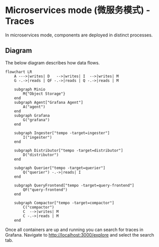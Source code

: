 # Microservices mode (微服务模式) - Traces

In microservices mode, components are deployed in distinct processes.

## Diagram

The below diagram describes how data flows.

```mermaid
flowchart LR
    A --->|writes| D   -->|writes| I  -->|writes| M
    G -.->|reads | QF -.->|reads | Q -.->|reads | M

    subgraph Minio
        M{"Object Storage"}
    end
    subgraph Agent["Grafana Agent"]
        A("agent")
    end
    subgraph Grafana
        G("grafana")
    end

    subgraph Ingester["tempo -target=ingester"]
        I("ingester")
    end

    subgraph Distributor["tempo -target=distributor"]
        D("distributor")
    end

    subgraph Querier["tempo -target=querier"]
        Q("querier") -.->|reads| I
    end

    subgraph QueryFrontend["tempo -target=query-frontend"]
        QF("query-frontend")
    end
    
    subgraph Compactor["tempo -target=compactor"]
        C("compactor")
        C  -->|writes| M
        C -.->|reads | M
    end
```

Once all containers are up and running you can search for traces in Grafana.
Navigate to [http://localhost:3000/explore](http://localhost:3000/explore) and select the search tab.
